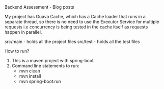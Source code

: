 Backend Assessment - Blog posts

My project has Guava Cache, which has a Cache loader that runs in a separate thread, so there is no need to use the Executor Service for multiple requests i.e concurrency is being tested in the cache itself as requests happen in parallel.

src/main - holds all the project files
src/test - holds all the test files

How to run?

1. This is a maven project with spring-boot
2. Command line statements to run:
    - mvn clean
    - mvn install
    - mvn spring-boot:run